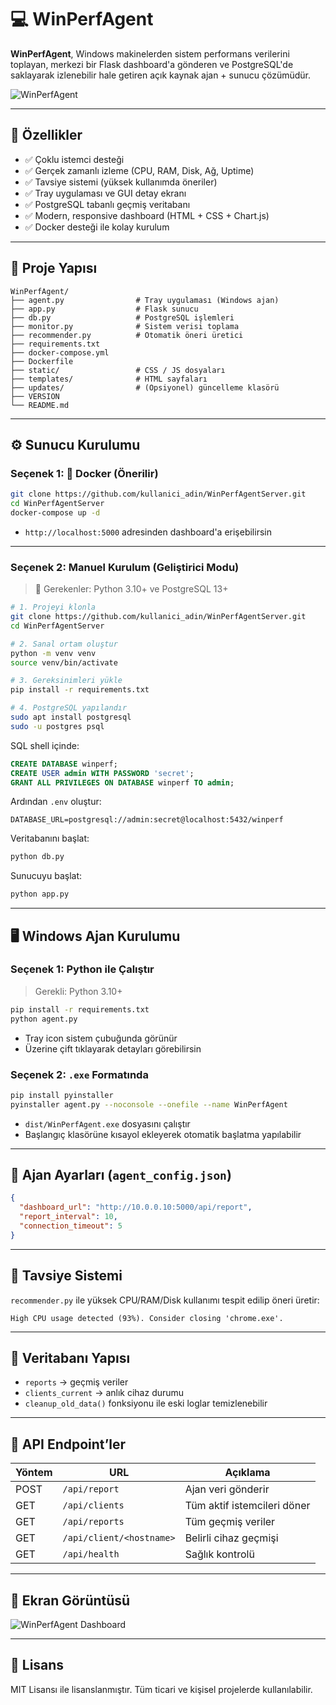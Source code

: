 
# 💻 WinPerfAgent

**WinPerfAgent**, Windows makinelerden sistem performans verilerini toplayan, merkezi bir Flask dashboard'a gönderen ve PostgreSQL'de saklayarak izlenebilir hale getiren açık kaynak ajan + sunucu çözümüdür.

![WinPerfAgent](https://raw.githubusercontent.com/kullanici_adin/WinPerfAgentServer/main/preview.png)

---

## 🚀 Özellikler

- ✅ Çoklu istemci desteği
- ✅ Gerçek zamanlı izleme (CPU, RAM, Disk, Ağ, Uptime)
- ✅ Tavsiye sistemi (yüksek kullanımda öneriler)
- ✅ Tray uygulaması ve GUI detay ekranı
- ✅ PostgreSQL tabanlı geçmiş veritabanı
- ✅ Modern, responsive dashboard (HTML + CSS + Chart.js)
- ✅ Docker desteği ile kolay kurulum

---

## 📁 Proje Yapısı

```
WinPerfAgent/
├── agent.py                # Tray uygulaması (Windows ajan)
├── app.py                  # Flask sunucu
├── db.py                   # PostgreSQL işlemleri
├── monitor.py              # Sistem verisi toplama
├── recommender.py          # Otomatik öneri üretici
├── requirements.txt
├── docker-compose.yml
├── Dockerfile
├── static/                 # CSS / JS dosyaları
├── templates/              # HTML sayfaları
├── updates/                # (Opsiyonel) güncelleme klasörü
├── VERSION
└── README.md
```

---

## ⚙️ Sunucu Kurulumu

### Seçenek 1: 🐳 Docker (Önerilir)

```bash
git clone https://github.com/kullanici_adin/WinPerfAgentServer.git
cd WinPerfAgentServer
docker-compose up -d
```

- `http://localhost:5000` adresinden dashboard'a erişebilirsin

---

### Seçenek 2: Manuel Kurulum (Geliştirici Modu)

> 🧠 Gerekenler: Python 3.10+ ve PostgreSQL 13+

```bash
# 1. Projeyi klonla
git clone https://github.com/kullanici_adin/WinPerfAgentServer.git
cd WinPerfAgentServer

# 2. Sanal ortam oluştur
python -m venv venv
source venv/bin/activate

# 3. Gereksinimleri yükle
pip install -r requirements.txt

# 4. PostgreSQL yapılandır
sudo apt install postgresql
sudo -u postgres psql
```

SQL shell içinde:

```sql
CREATE DATABASE winperf;
CREATE USER admin WITH PASSWORD 'secret';
GRANT ALL PRIVILEGES ON DATABASE winperf TO admin;
```

Ardından `.env` oluştur:

```
DATABASE_URL=postgresql://admin:secret@localhost:5432/winperf
```

Veritabanını başlat:

```bash
python db.py
```

Sunucuyu başlat:

```bash
python app.py
```

---

## 🖥️ Windows Ajan Kurulumu

### Seçenek 1: Python ile Çalıştır

> Gerekli: Python 3.10+

```bash
pip install -r requirements.txt
python agent.py
```

- Tray icon sistem çubuğunda görünür
- Üzerine çift tıklayarak detayları görebilirsin

### Seçenek 2: `.exe` Formatında

```bash
pip install pyinstaller
pyinstaller agent.py --noconsole --onefile --name WinPerfAgent
```

- `dist/WinPerfAgent.exe` dosyasını çalıştır
- Başlangıç klasörüne kısayol ekleyerek otomatik başlatma yapılabilir

---

## 🔧 Ajan Ayarları (`agent_config.json`)

```json
{
  "dashboard_url": "http://10.0.0.10:5000/api/report",
  "report_interval": 10,
  "connection_timeout": 5
}
```

---

## 🧠 Tavsiye Sistemi

`recommender.py` ile yüksek CPU/RAM/Disk kullanımı tespit edilip öneri üretir:

```text
High CPU usage detected (93%). Consider closing 'chrome.exe'.
```

---

## 🧪 Veritabanı Yapısı

- `reports` → geçmiş veriler
- `clients_current` → anlık cihaz durumu
- `cleanup_old_data()` fonksiyonu ile eski loglar temizlenebilir

---

## 📡 API Endpoint’ler

| Yöntem | URL                            | Açıklama                         |
|--------|--------------------------------|----------------------------------|
| POST   | `/api/report`                 | Ajan veri gönderir               |
| GET    | `/api/clients`                | Tüm aktif istemcileri döner      |
| GET    | `/api/reports`                | Tüm geçmiş veriler               |
| GET    | `/api/client/<hostname>`      | Belirli cihaz geçmişi            |
| GET    | `/api/health`                 | Sağlık kontrolü                  |

---

## 📸 Ekran Görüntüsü

![WinPerfAgent Dashboard](https://raw.githubusercontent.com/kullanici_adin/WinPerfAgentServer/main/preview-dashboard.png)

---

## 🧾 Lisans

MIT Lisansı ile lisanslanmıştır. Tüm ticari ve kişisel projelerde kullanılabilir.
